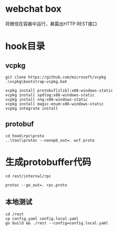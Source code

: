 # webchat box
将微信在容器中运行，暴露出HTTP REST接口

# hook目录

## vcpkg
```
git clone https://github.com/microsoft/vcpkg
.\vcpkg\bootstrap-vcpkg.bat

vcpkg install protobuf[zlib]:x86-windows-static
vcpkg install spdlog:x86-windows-static
vcpkg install nng:x86-windows-static
vcpkg install magic-enum:x86-windows-static
vcpkg integrate install
```

## protobuf
```
cd hook\rpc\proto
..\tool\protoc --nanopb_out=. wcf.proto
```

# 生成protobuffer代码
```
cd rest/internal/rpc

protoc --go_out=. rpc.proto
```

## 本地测试
```
cd /rest
cp config.yaml config.local.yaml
go build && ./rest --config=config.local.yaml
```
